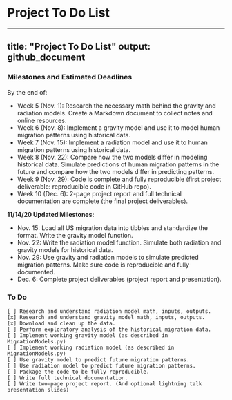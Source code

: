 # Project To Do List
---
title: "Project To Do List"
output: github_document
---

### Milestones and Estimated Deadlines

By the end of:   
 
* Week 5 (Nov. 1): Research the necessary math behind the gravity and radiation models. Create a Markdown document to collect notes and online resources.  
* Week 6 (Nov. 8): Implement a gravity model and use it to model human migration patterns using historical data.  
* Week 7 (Nov. 15): Implement a radiation model and use it to human migration patterns using historical data.  
* Week 8 (Nov. 22): Compare how the two models differ in modeling historical data. Simulate predictions of human migration patterns in the future and compare how the two models differ in predicting patterns.  
* Week 9 (Nov. 29): Code is complete and fully reproducible (first project deliverable: reproducible code in GitHub repo).  
* Week 10 (Dec. 6): 2-page project report and full technical documentation are complete (the final project deliverables).  

**11/14/20 Updated Milestones:**

* Nov. 15: Load all US migration data into tibbles and standardize the format. Write the gravity model function.
* Nov. 22: Write the radiation model function. Simulate both radiation and gravity models for historical data.
* Nov. 29: Use gravity and radiation models to simulate predicted migration patterns. Make sure code is reproducible and fully documented.
* Dec. 6: Complete project deliverables (project report and presentation).
    
### To Do
    [ ] Research and understand radiation model math, inputs, outputs.
    [x] Research and understand gravity model math, inputs, outputs.
    [x] Download and clean up the data.
    [ ] Perform exploratory analysis of the historical migration data.
    [ ] Implement working gravity model (as described in MigrationModels.py)
    [ ] Implement working radiation model (as described in MigrationModels.py)
    [ ] Use gravity model to predict future migration patterns.
    [ ] Use radiation model to predict future migration patterns.
    [ ] Package the code to be fully reproducible.
    [ ] Write full technical documentation.
    [ ] Write two-page project report. (And optional lightning talk presentation slides)